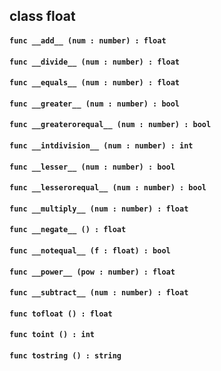 ## class float

#### ```func __add__ (num : number) : float```


#### ```func __divide__ (num : number) : float```


#### ```func __equals__ (num : number) : float```


#### ```func __greater__ (num : number) : bool```


#### ```func __greaterorequal__ (num : number) : bool```


#### ```func __intdivision__ (num : number) : int```


#### ```func __lesser__ (num : number) : bool```


#### ```func __lesserorequal__ (num : number) : bool```


#### ```func __multiply__ (num : number) : float```


#### ```func __negate__ () : float```


#### ```func __notequal__ (f : float) : bool```


#### ```func __power__ (pow : number) : float```


#### ```func __subtract__ (num : number) : float```


#### ```func tofloat () : float```


#### ```func toint () : int```


#### ```func tostring () : string```


